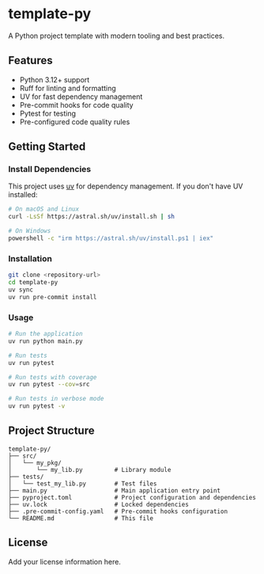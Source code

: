 # template-py

A Python project template with modern tooling and best practices.

## Features

- Python 3.12+ support
- Ruff for linting and formatting
- UV for fast dependency management
- Pre-commit hooks for code quality
- Pytest for testing
- Pre-configured code quality rules

## Getting Started

### Install Dependencies

This project uses [uv](https://github.com/astral-sh/uv) for dependency management.
If you don't have UV installed:

```bash
# On macOS and Linux
curl -LsSf https://astral.sh/uv/install.sh | sh

# On Windows
powershell -c "irm https://astral.sh/uv/install.ps1 | iex"
```

### Installation

```bash
git clone <repository-url>
cd template-py
uv sync
uv run pre-commit install
```

### Usage

```bash
# Run the application
uv run python main.py

# Run tests
uv run pytest

# Run tests with coverage
uv run pytest --cov=src

# Run tests in verbose mode
uv run pytest -v
```

## Project Structure

```
template-py/
├── src/
│   └── my_pkg/
│       └── my_lib.py         # Library module
├── tests/
│   └── test_my_lib.py        # Test files
├── main.py                   # Main application entry point
├── pyproject.toml            # Project configuration and dependencies
├── uv.lock                   # Locked dependencies
├── .pre-commit-config.yaml   # Pre-commit hooks configuration
└── README.md                 # This file
```

## License

Add your license information here.
